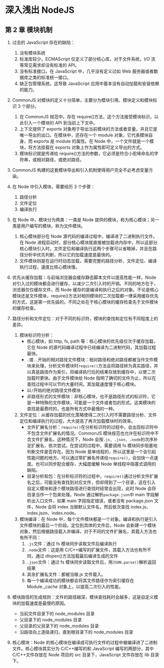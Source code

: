 # 深入浅出 NodeJS

## 第 2 章 模块机制

1. 过去的 JavaScript 存在的缺陷：

   1. 没有模块系统
   2. 标准库较少。ECMAScript 仅定义了部分核心库，对于文件系统，I/O 流等常见需求却没有标准的 API。
   3. 没有标准接口。在 JavaScript 中，几乎没有定义过如 Web 服务器或者数据库之类的标准统一接口。
   4. 缺乏包管理系统。这导致 JavaScript 应用中基本没有自动加载和安装依赖的能力。

2. CommonJS 对模块的定义十分简单，主要分为模块引用、模块定义和模块标识 3 个部分。

   1. 在 CommonJS 规范中，存在 require()方法，这个方法接受模块标识，以此引入一个模块的 API 到当前上下文中。
   2. 上下文提供了 exports 对象用于导出当前模块的方法或者变量，并且它是唯一导出的出口。在模块中，还存在一个 module 对象，它代表模块自身，而 exports 是 module 的属性。在 Node 中，一个文件就是一个模块，将方法挂载在 exports 对象上作为属性即可定义导出的方式。
   3. 模块标识就是传递给 require()方法的参数，它必须是符合小驼峰命名的字符串，或相对路径，或绝对路径。

3. CommonJS 构建的这套模块导出和引入机制使得用户完全不必考虑变量污染。

4. 在 Node 中引入模块，需要经历 3 个步骤：

   1. 路径分析
   2. 文件定位
   3. 编译执行

5. 在 Node 中，模块分为两类：一类是 Node 提供的模块，称为核心模块；另一类是用户编写的模块，称为文件模块。

   1. 核心模块部分在 Node 源代码的编译过程中，编译进了二进制执行文件。在 Node 进程启动时，部分核心模块就直接被加载进内存中，所以这部分核心模块引入时，文件定位和编译执行这两个步骤可以省略掉，并且在路径分析中优先判断，所以它的加载速度是最快的。
   2. 文件模块则是在运行时动态加载，需要完整的路径分析、文件定位、编译执行过程，速度比核心模块慢。

6. 优先从缓存加载：与前端浏览器会缓存静态脚本文件以提高性能一样，Node 对引入过的模块都会进行缓存，以减少二次引入时的开销。不同的地方在于，浏览器仅仅缓存文件，而 Node 缓存的是编译和执行之后的对象。不论是核心模块还是文件模块，require()方法对相同模块的二次加载都一律采用缓存优先的方式，这是第一优先级的。不同之处在于核心模块的缓存检查先于文件模块的缓存检查。

7. 路径分析和文件定位：对于不同的标识符，模块的查找和定位有不同程度上的差异。

   1. 模块标识符分析：
      - 核心模块，如 http, fs, path 等：核心模块的优先级仅次于缓存加载，它在 Node 的源代码编译过程中已经编译为二进制代码，其加载过程最快。
      - `.`或`..`开始的相对路径文件模块：相对路径和绝对路径都被当作文件模块来处理，分析文件模块时`require()`方法会将路径转为真实路径，并以真是路径作为索引，将编译执行后的结果存放到缓存中，以使二次加载时更快。由于文件模块给 Node 指明了确切的文件为止，所以在查找过程中可以节约大量时间，其加载速度慢于核心模块。
      - 以`/`开始的绝对路径文件模块
      - 非路径形式的文件模块：非核心模块，也不是路径形式的标识符，它是一种特殊的文件模块，可能是一个文件或者包的形式。这类模块的查找是最费时的，也是所有方式中最慢的一种。
   2. 文件定位：从缓存加载的优化策略使得二次引入时不需要路径分析、文件定位和编译执行的过程，大大提高了再次加载模块时的效率。
      - 文件扩展名分析：`require()`在分析标识符的过程中，会出现标识符中不包含文件扩展名的情况。CommonJS 模块规范也允许在标识符中不含文件扩展名，这种情况下，Node 会按`.js, .json, .node`的次序补足扩展名，依次尝试。在尝试的过程中，需要调用 fs 模块同步阻塞地判断文件是否存在。因为 Node 是单线程的，所以这里是一个会引起性能问题的地方。可以通过带扩展名传递给`require()`，会加快一点速度。也可以同步配合缓存，大幅度缓解 Node 单线程中阻塞式调用的缺陷。
      - 目录分析和包：在分析标识符的过程中，`require()`通过分析文件扩展名之后，可能没有查找到对应文件，但却得到了一个目录，这在引入自定义模块和逐个模块路径进行查找时经常会出现，此时 Node 会将目录当作一个包来处理。Node 通过解析`package.json`中 main 字段解析出入口文件，如果 main 字段指定错误，或者没有 package.json 文件，Node 会将 index 当做默认文件名，然后依次查找 index.js、index.json、index.node。
   3. 模块编译：在 Node 中，每个文件模块都是一个对象。编译和执行是引入文件模块的最后一个阶段。定位到具体的文件后，Node 会新建一个模块对象，然后根据路径载入并编译。对于不同的文件扩展名，其载入方法也有所不同：
      1. `.js`文件：通过 fs 模块同步读取文件后编译执行
      2. `.node`文件：这是用 C/C++编写的扩展文件，其载入方法也有所不同，通过 dlopen()方法加载最后编译生成的文件
      3. `.json`文件：通过 fs 模块同步读取文件后，用`JSON.parse()`解析返回结果
      4. 其余扩展名文件：都被当做.js 文件载入。
      5. 每一个编译成功的模块都会将其文件路径作为索引缓存在 Module.\_cache 对象上，以提高二次引入的性能。

8. 模块路径的生成规则：文件的路径越深，模块查找耗时会越多，这是自定义模块的加载速度是最慢的原因。

   - 当前文件目录下的 node_modules 目录
   - 父目录下的 node_modules 目录
   - 父目录的父目录下的 node_modules 目录
   - 沿路径向上逐级递归，直到根目录下的 node_modules 目录

9. 核心模块：Node 的核心模块在编译成可执行文件的过程中被编译进了二进制文件。核心模块其实分为 C/C++编写的和 JavaScript 编写的两部分，其中 C/C++文件存放在 Node 项目的 src 目录下，JavaScript 文件存放在 lib 目录下。
